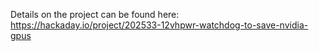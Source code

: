 Details on the project can be found here: https://hackaday.io/project/202533-12vhpwr-watchdog-to-save-nvidia-gpus
